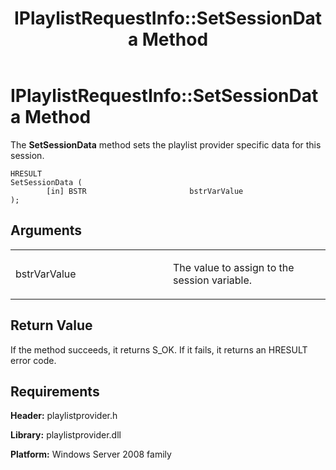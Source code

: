 ﻿---
title: IPlaylistRequestInfo::SetSessionData Method
TOCTitle: IPlaylistRequestInfo::SetSessionData Method
ms:assetid: 7a728484-e952-4d7d-ab4d-ea854bd359e0
ms:mtpsurl: https://msdn.microsoft.com/en-us/library/Dd146276(v=VS.90)
ms:contentKeyID: 19132347
ms.date: 05/02/2012
mtps_version: v=VS.90
---

# IPlaylistRequestInfo::SetSessionData Method

The **SetSessionData** method sets the playlist provider specific data for this session.

    HRESULT
    SetSessionData (
            [in] BSTR                       bstrVarValue
    );

## Arguments

<table>
<colgroup>
<col style="width: 50%" />
<col style="width: 50%" />
</colgroup>
<tbody>
<tr class="odd">
<td><p>bstrVarValue</p></td>
<td><p>The value to assign to the session variable.</p></td>
</tr>
</tbody>
</table>


## Return Value

If the method succeeds, it returns S\_OK. If it fails, it returns an HRESULT error code.

## Requirements

**Header:** playlistprovider.h

**Library:** playlistprovider.dll

**Platform:** Windows Server 2008 family

